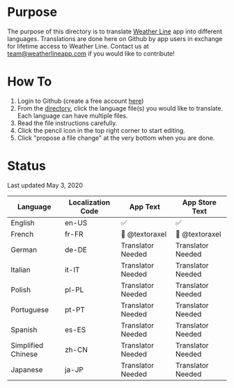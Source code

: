 # Purpose

The purpose of this directory is to translate [Weather Line](https://apps.apple.com/us/app/id715319015) app into different languages. Translations are done here on Github by app users in exchange for lifetime access to Weather Line. Contact us at team@weatherlineapp.com if you would like to contribute!

# How To

1. Login to Github (create a free account [here](github.com/join))
2. From the [directory](https://github.com/weather-line/translations), click the language file(s) you would like to translate. Each language can have multiple files.
3. Read the file instructions carefully.
4. Click the pencil icon in the top right corner to start editing.
4. Click "propose a file change" at the very bottom when you are done. 

# Status

Last updated May 3, 2020

|Language | Localization Code | App Text | App Store Text |
|--------------|----------|----------------|-----------------|
| English | en-US | ✅ | ✅ |
| French | fr-FR | 🚧 @textoraxel | 🚧 @textoraxel |
| German | de-DE | Translator Needed | Translator Needed |
| Italian | it-IT | Translator Needed | Translator Needed |
| Polish | pl-PL | Translator Needed | Translator Needed |
| Portuguese | pt-PT | Translator Needed | Translator Needed |
| Spanish | es-ES | Translator Needed | Translator Needed |
| Simplified Chinese | zh-CN | Translator Needed | Translator Needed |
| Japanese | ja-JP | Translator Needed | Translator Needed |a
